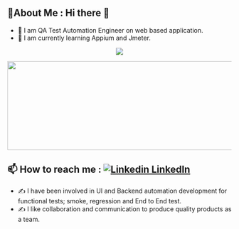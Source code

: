 ## 💫About Me : Hi there 👋
- 👀 I am QA Test Automation Engineer on web based application.
- 🌱 I am currently learning Appium and Jmeter.

<p align="center">
  <img src="https://readme-typing-svg.herokuapp.com/?lines=I+am+QA+Test+Automation+Engineer;İdris+GEMİCİ&font=Fira%20Code&center=true&width=380&height=50&duration=4000&pause=1000">
</p>

<div align="center">
  <img src="https://media.giphy.com/media/dWesBcTLavkZuG35MI/giphy.gif" width="600" height="200"/>
</div>

## 📫 How to reach me : [![Linkedin](https://i.stack.imgur.com/gVE0j.png) LinkedIn](https://www.linkedin.com/in/mehmetualatas/) <!--[![GitHub](https://i.stack.imgur.com/tskMh.png) GitHub](https://github.com/MehmetuAlatas)-->
- ✍️ I have been involved in UI and Backend automation development for functional tests; smoke, regression and End to End test. <br/>
- ✍️ I like collaboration and communication to produce quality products as a team. 
